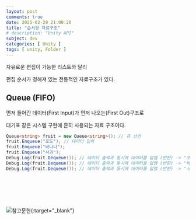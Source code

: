 ```yaml
---
layout: post
comments: true
date: 2021-02-20 21:00:20
title: "순서형 자료구조"
# description: "Unity API"
subject: dev
categories: [ Unity ]
tags: [ unity, Folder ]
---
```


자유로운 편집이 가능한 리스트와 달리

편집 순서가 정해져 있는 전통적인 자료구조가 있다.

## Queue (FIFO)

먼저 들어간 데이터(First Input)가 먼저 나오는(First Out)구조로

대기표 같은 시스템 구현에 흔히 사용되는 자료 구조이다.

```C#
Queue<string> fruit = new Queue<string>(); // 큐 선언
fruit.Enqueue("포도"); // 데이터 입력
fruit.Enqueue("바나나");
fruit.Enqueue("사과");
Debug.Log(fruit.Dequeue()); // 데이터 출력과 동시에 데이터를 없앰 (반환) -> "포도"
Debug.Log(fruit.Dequeue()); // 데이터 출력과 동시에 데이터를 없앰 (반환) -> "바나나"
Debug.Log(fruit.Dequeue()); // 데이터 출력과 동시에 데이터를 없앰 (반환) -> "사과"
```

<br>
<br>
<br>
<br>

![참고문헌](https://blog.naver.com/gold_metal/221732155604){:target="_blank"}